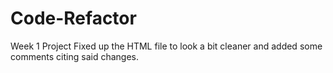 # Code-Refactor
Week 1 Project
Fixed up the HTML file to look a bit cleaner and added some comments citing said changes.
